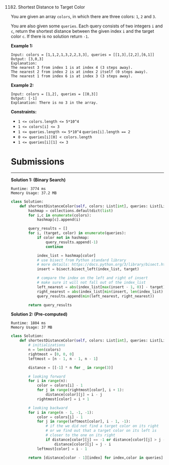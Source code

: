 1182. Shortest Distance to Target Color

You are given an array `colors`, in which there are three colors: `1`, `2` and `3`.

You are also given some `queries`. Each query consists of two integers `i` and `c`, return the shortest distance between the given index `i` and the target color `c`. If there is no solution return `-1`.

 

**Example 1:**
```
Input: colors = [1,1,2,1,3,2,2,3,3], queries = [[1,3],[2,2],[6,1]]
Output: [3,0,3]
Explanation: 
The nearest 3 from index 1 is at index 4 (3 steps away).
The nearest 2 from index 2 is at index 2 itself (0 steps away).
The nearest 1 from index 6 is at index 3 (3 steps away).
```

**Example 2:**
```
Input: colors = [1,2], queries = [[0,3]]
Output: [-1]
Explanation: There is no 3 in the array.
```

**Constraints:**

* `1 <= colors.length <= 5*10^4`
* `1 <= colors[i] <= 3`
* `1 <= queries.length <= 5*10^4`
`queries[i].length == 2`
* `0 <= queries[i][0] < colors.length`
* `1 <= queries[i][1] <= 3`

# Submissions
---
**Solution 1: (Binary Search)**
```
Runtime: 3774 ms
Memory Usage: 37.2 MB
```
```python
class Solution:
    def shortestDistanceColor(self, colors: List[int], queries: List[List[int]]) -> List[int]:
        hashmap = collections.defaultdict(list)
        for i,c in enumerate(colors):
            hashmap[c].append(i)

        query_results = []
        for i, (target, color) in enumerate(queries):
            if color not in hashmap:
                query_results.append(-1)
                continue

            index_list = hashmap[color]
            # use bisect from Python standard library
            # more details: https://docs.python.org/3/library/bisect.html
            insert = bisect.bisect_left(index_list, target)

            # compare the index on the left and right of insert
            # make sure it will not fall out of the index_list
            left_nearest = abs(index_list[max(insert - 1, 0)] - target)
            right_nearest = abs(index_list[min(insert, len(index_list) - 1)] - target)
            query_results.append(min(left_nearest, right_nearest))

        return query_results
```

**Solution 2: (Pre-computed)**
```
Runtime: 1804 ms
Memory Usage: 37 MB
```
```python
class Solution:
    def shortestDistanceColor(self, colors: List[int], queries: List[List[int]]) -> List[int]:
        # initializations
        n = len(colors)
        rightmost = [0, 0, 0]
        leftmost = [n - 1, n - 1, n - 1]

        distance = [[-1] * n for _ in range(3)]

        # looking forward
        for i in range(n):
            color = colors[i] - 1
            for j in range(rightmost[color], i + 1):
                distance[color][j] = i - j
            rightmost[color] = i + 1

        # looking backward
        for i in range(n - 1, -1, -1):
            color = colors[i] - 1
            for j in range(leftmost[color], i - 1, -1):
                # if the we did not find a target color on its right
                # or we find out that a target color on its left is
                # closer to the one on its right
                if distance[color][j] == -1 or distance[color][j] > j - i:
                    distance[color][j] = j - i
            leftmost[color] = i - 1

        return [distance[color - 1][index] for index,color in queries]
```
